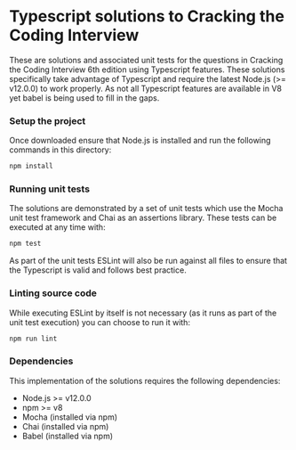 # Typescript solutions to Cracking the Coding Interview
These are solutions and associated unit tests for the questions in Cracking the
Coding Interview 6th edition using Typescript features. These solutions
specifically take advantage of Typescript and require the latest Node.js 
(>= v12.0.0) to work properly. As not all Typescript
features are available in V8 yet babel is being used to fill in the gaps.

### Setup the project
Once downloaded ensure that Node.js is installed and run the following commands
in this directory:
```bash
npm install
```

### Running unit tests
The solutions are demonstrated by a set of unit tests which use the Mocha unit
test framework and Chai as an assertions library. These tests can be executed
at any time with:
```bash
npm test
```

As part of the unit tests ESLint will also be run against all files to ensure
that the Typescript is valid and follows best practice.

### Linting source code
While executing ESLint by itself is not necessary (as it runs as part of the
unit test execution) you can choose to run it with:
```bash
npm run lint
```

### Dependencies
This implementation of the solutions requires the following dependencies:

* Node.js >= v12.0.0
* npm >= v8
* Mocha (installed via npm)
* Chai (installed via npm)
* Babel (installed via npm)
